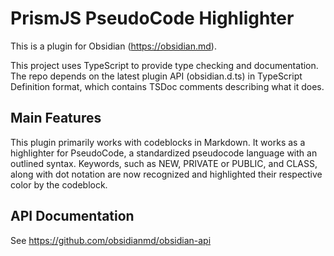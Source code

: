 # PrismJS PseudoCode Highlighter

This is a  plugin for Obsidian (https://obsidian.md).

This project uses TypeScript to provide type checking and documentation.
The repo depends on the latest plugin API (obsidian.d.ts) in TypeScript Definition format, which contains TSDoc comments describing what it does.

## Main Features

This plugin primarily works with codeblocks in Markdown. It works as a highlighter for PseudoCode, a standardized pseudocode language with an outlined syntax. Keywords, such as NEW, PRIVATE or PUBLIC, and CLASS, along with dot notation are now recognized and highlighted their respective color by the codeblock.

## API Documentation

See https://github.com/obsidianmd/obsidian-api
